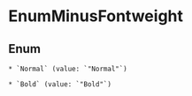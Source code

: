 
# EnumMinusFontweight

## Enum


    * `Normal` (value: `"Normal"`)

    * `Bold` (value: `"Bold"`)



